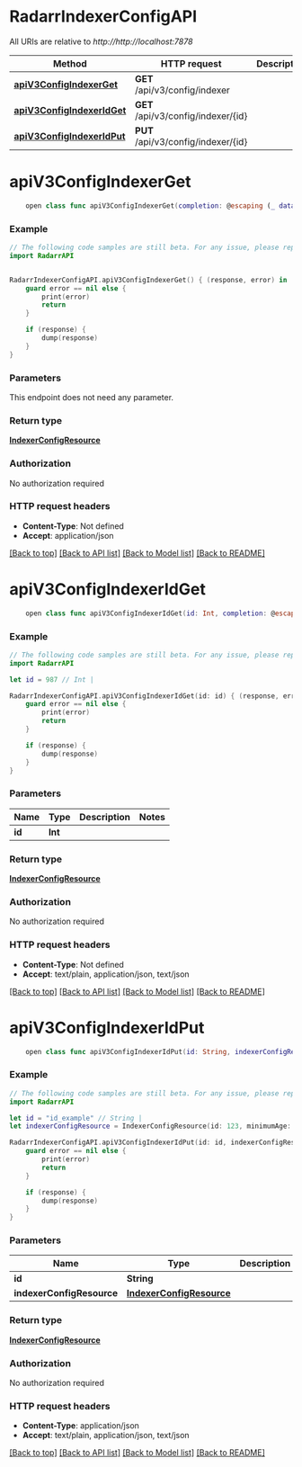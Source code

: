 # RadarrIndexerConfigAPI

All URIs are relative to *http://http://localhost:7878*

Method | HTTP request | Description
------------- | ------------- | -------------
[**apiV3ConfigIndexerGet**](RadarrIndexerConfigAPI.md#apiv3configindexerget) | **GET** /api/v3/config/indexer | 
[**apiV3ConfigIndexerIdGet**](RadarrIndexerConfigAPI.md#apiv3configindexeridget) | **GET** /api/v3/config/indexer/{id} | 
[**apiV3ConfigIndexerIdPut**](RadarrIndexerConfigAPI.md#apiv3configindexeridput) | **PUT** /api/v3/config/indexer/{id} | 


# **apiV3ConfigIndexerGet**
```swift
    open class func apiV3ConfigIndexerGet(completion: @escaping (_ data: IndexerConfigResource?, _ error: Error?) -> Void)
```



### Example
```swift
// The following code samples are still beta. For any issue, please report via http://github.com/OpenAPITools/openapi-generator/issues/new
import RadarrAPI


RadarrIndexerConfigAPI.apiV3ConfigIndexerGet() { (response, error) in
    guard error == nil else {
        print(error)
        return
    }

    if (response) {
        dump(response)
    }
}
```

### Parameters
This endpoint does not need any parameter.

### Return type

[**IndexerConfigResource**](IndexerConfigResource.md)

### Authorization

No authorization required

### HTTP request headers

 - **Content-Type**: Not defined
 - **Accept**: application/json

[[Back to top]](#) [[Back to API list]](../README.md#documentation-for-api-endpoints) [[Back to Model list]](../README.md#documentation-for-models) [[Back to README]](../README.md)

# **apiV3ConfigIndexerIdGet**
```swift
    open class func apiV3ConfigIndexerIdGet(id: Int, completion: @escaping (_ data: IndexerConfigResource?, _ error: Error?) -> Void)
```



### Example
```swift
// The following code samples are still beta. For any issue, please report via http://github.com/OpenAPITools/openapi-generator/issues/new
import RadarrAPI

let id = 987 // Int | 

RadarrIndexerConfigAPI.apiV3ConfigIndexerIdGet(id: id) { (response, error) in
    guard error == nil else {
        print(error)
        return
    }

    if (response) {
        dump(response)
    }
}
```

### Parameters

Name | Type | Description  | Notes
------------- | ------------- | ------------- | -------------
 **id** | **Int** |  | 

### Return type

[**IndexerConfigResource**](IndexerConfigResource.md)

### Authorization

No authorization required

### HTTP request headers

 - **Content-Type**: Not defined
 - **Accept**: text/plain, application/json, text/json

[[Back to top]](#) [[Back to API list]](../README.md#documentation-for-api-endpoints) [[Back to Model list]](../README.md#documentation-for-models) [[Back to README]](../README.md)

# **apiV3ConfigIndexerIdPut**
```swift
    open class func apiV3ConfigIndexerIdPut(id: String, indexerConfigResource: IndexerConfigResource? = nil, completion: @escaping (_ data: IndexerConfigResource?, _ error: Error?) -> Void)
```



### Example
```swift
// The following code samples are still beta. For any issue, please report via http://github.com/OpenAPITools/openapi-generator/issues/new
import RadarrAPI

let id = "id_example" // String | 
let indexerConfigResource = IndexerConfigResource(id: 123, minimumAge: 123, maximumSize: 123, retention: 123, rssSyncInterval: 123, preferIndexerFlags: false, availabilityDelay: 123, allowHardcodedSubs: false, whitelistedHardcodedSubs: "whitelistedHardcodedSubs_example") // IndexerConfigResource |  (optional)

RadarrIndexerConfigAPI.apiV3ConfigIndexerIdPut(id: id, indexerConfigResource: indexerConfigResource) { (response, error) in
    guard error == nil else {
        print(error)
        return
    }

    if (response) {
        dump(response)
    }
}
```

### Parameters

Name | Type | Description  | Notes
------------- | ------------- | ------------- | -------------
 **id** | **String** |  | 
 **indexerConfigResource** | [**IndexerConfigResource**](IndexerConfigResource.md) |  | [optional] 

### Return type

[**IndexerConfigResource**](IndexerConfigResource.md)

### Authorization

No authorization required

### HTTP request headers

 - **Content-Type**: application/json
 - **Accept**: text/plain, application/json, text/json

[[Back to top]](#) [[Back to API list]](../README.md#documentation-for-api-endpoints) [[Back to Model list]](../README.md#documentation-for-models) [[Back to README]](../README.md)

